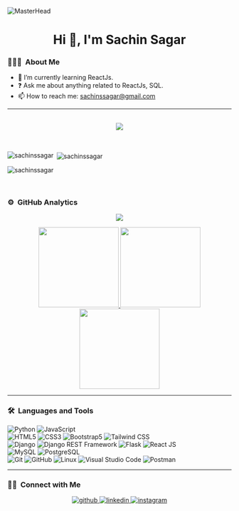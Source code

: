 ![MasterHead](https://repository-images.githubusercontent.com/588181932/e36ec678-7984-4cdd-8e4c-a3932772ff8e) 
<div align="center"> <h1>Hi 👋, I'm Sachin Sagar</h1></div> 

### 👨🏻‍💻 &nbsp;About Me

- 🌱 I’m currently learning ReactJs.
- ❓ Ask me about anything related to ReactJs, SQL.
- 📫 How to reach me: sachinssagar@gmail.com

---
  
<br />
<div align="center">
    <img src="https://komarev.com/ghpvc/?username=sachinssagar&&style=flat-square" align="center" />
</div>
<br />
<br/>  
<p>
    <img align="left"
        src="https://github-readme-stats.vercel.app/api/top-langs?username=sachinssagar&show_icons=true&theme=tokyonight&locale=en"
        alt="sachinssagar" />
</p>
<p> &nbsp;<img align="center" src="https://github-readme-stats.vercel.app/api?username=sachinssagar&show_icons=true&theme=tokyonight&locale=en" alt="sachinssagar" />
</p>
<p>
    <img align="center" src="https://github-readme-streak-stats.herokuapp.com/?user=sachinssagar&show_icons=true&theme=tokyonight&locale=en" alt="sachinssagar" />
</p>
<br/>  

### ⚙️ &nbsp;GitHub Analytics

<div align="center">
    <img src="https://komarev.com/ghpvc/?username=sachinssagar&&style=flat-square" align="center" />
</div>

<p align="center">
<a href="https://github.com/sachinssagar">
  <img height="180em" src="https://github-readme-stats.vercel.app/api?username=sachinssagar&show_icons=true&theme=tokyonight&locale=en" />
  <img height="180em" src="https://github-readme-stats.vercel.app/api/top-langs?username=sachinssagar&show_icons=true&theme=tokyonight&locale=en"/>
  <img height="180em" src="https://github-readme-streak-stats.herokuapp.com/?user=sachinssagar&show_icons=true&theme=tokyonight&locale=en"/>
</a>
</p>



---

### 🛠 &nbsp;Languages and Tools

  ![Python](https://img.shields.io/badge/-Python-333333?style=flat&logo=python)
  ![JavaScript](https://img.shields.io/badge/-JavaScript-333333?style=flat&logo=javascript)  
  ![HTML5](https://img.shields.io/badge/-HTML5-333333?style=flat&logo=HTML5)
  ![CSS3](https://img.shields.io/badge/-CSS3-333333?style=flat&logo=CSS3&logoColor=1572B6)
  ![Bootstrap5](https://img.shields.io/badge/-Bootstrap-333333?style=flat&logo=bootstrap&logoColor=563D7C)
  ![Tailwind CSS](https://img.shields.io/badge/-Tailwind%20CSS-333333?style=flat&logo=tailwindcss)  
  ![Django](https://img.shields.io/badge/-Django-092E20?style=flat&logo=django)
  ![Django REST Framework](https://img.shields.io/badge/-Django%20REST%20Framework-092E20?style=flat&logo=django)
  ![Flask](https://img.shields.io/badge/-Flask-000000?style=flat&logo=flask)
  ![React JS](https://img.shields.io/badge/-React%20JS-333333?style=flat&logo=react)  
  ![MySQL](https://img.shields.io/badge/-MySQL-333333?style=flat&logo=mysql)
  ![PostgreSQL](https://img.shields.io/badge/-PostgreSQL-336791?style=flat&logo=PostgreSQL)  
  ![Git](https://img.shields.io/badge/-Git-333333?style=flat&logo=git)
  ![GitHub](https://img.shields.io/badge/-GitHub-333333?style=flat&logo=github)
  ![Linux](https://img.shields.io/badge/-Linux-003366?style=flat&logo=linux)
  ![Visual Studio Code](https://img.shields.io/badge/-Visual%20Studio%20Code-333333?style=flat&logo=visual-studio-code&logoColor=007ACC)
  ![Postman](https://img.shields.io/badge/-Postman-000000?style=flat&logo=postman)

---

### 🤝🏻 &nbsp;Connect with Me 

  <div align="center">
    <a href="https://github.com/sachinssagar" target="_blank">
        <img src=https://img.shields.io/badge/github-%2324292e.svg?&style=for-the-badge&logo=github&logoColor=white
            alt=github style="margin-bottom: 5px;" />
    </a>
    <a href="https://linkedin.com/in/itssachinsagar" target="_blank">
        <img src=https://img.shields.io/badge/linkedin-%231E77B5.svg?&style=for-the-badge&logo=linkedin&logoColor=white
            alt=linkedin style="margin-bottom: 5px;" />
    </a>
    <a href="https://instagram.com/sachin2k27sagar" target="_blank">
        <img src=https://img.shields.io/badge/instagram-%23000000.svg?&style=for-the-badge&logo=instagram&logoColor=white
            alt=instagram style="margin-bottom: 5px;" />
    </a>
</div>
